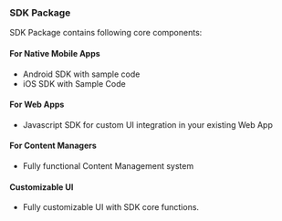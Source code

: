 ### SDK Package

SDK Package contains following core components:

#### For Native Mobile Apps

* Android SDK with sample code
* iOS SDK with Sample Code

#### For Web Apps

* Javascript SDK for custom UI integration in your existing Web App

#### For Content Managers

* Fully functional Content Management system

#### Customizable UI

* Fully customizable UI with SDK core functions.
